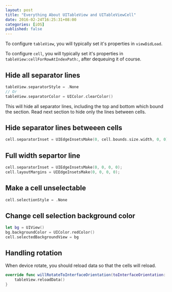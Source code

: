 ```yaml
---
layout: post
title: "Everything About UITableView and UITableViewCell"
date: 2016-02-24T16:25:31+08:00
categories: [iOS]
published: false
---
```


To configure `tableView`, you will typically set it's properties in `viewDidLoad`.

To configure `cell`, you will typically set it's properties in `tableView:cellForRowAtIndexPath:`, after dequeuing it of course.

## Hide all separator lines

```swift
tableView.separatorStyle = .None
// Or
tableView.separatorColor = UIColor.clearColor()
```

This will hide all separator lines, including the top and bottom which bound the section. Read next section to hide only the lines between cells.


## Hide separator lines betweeen cells

```swift
cell.separatorInset = UIEdgeInsetsMake(0, cell.bounds.size.width, 0, 0);
```


## Full width separtor line

```swift
cell.separatorInset = UIEdgeInsetsMake(0, 0, 0, 0);
cell.layoutMargins = UIEdgeInsetsMake(0, 0, 0, 0);
```


## Make a cell unselectable

```swift
cell.selectionStyle = .None
```

## Change cell selection background color

```swift
let bg = UIView()
bg.backgroundColor = UIColor.redColor()
cell.selectedBackgroundView = bg
```

## Handling rotation

When device rotate, you should reload data so that the cells will reload.

```swift
override func willRotateToInterfaceOrientation(toInterfaceOrientation: UIInterfaceOrientation, duration: NSTimeInterval) {
    tableView.reloadData()
}
```
